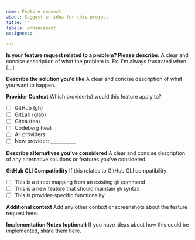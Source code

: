 ```yaml
---
name: Feature request
about: Suggest an idea for this project
title: ''
labels: enhancement
assignees: ''

---
```


**Is your feature request related to a problem? Please describe.**
A clear and concise description of what the problem is. Ex. I'm always frustrated when [...]

**Describe the solution you'd like**
A clear and concise description of what you want to happen.

**Provider Context**
Which provider(s) would this feature apply to?
- [ ] GitHub (gh)
- [ ] GitLab (glab)
- [ ] Gitea (tea)
- [ ] Codeberg (tea)
- [ ] All providers
- [ ] New provider: ___________

**Describe alternatives you've considered**
A clear and concise description of any alternative solutions or features you've considered.

**GitHub CLI Compatibility**
If this relates to GitHub CLI compatibility:
- [ ] This is a direct mapping from an existing `gh` command
- [ ] This is a new feature that should maintain `gh` syntax
- [ ] This is provider-specific functionality

**Additional context**
Add any other context or screenshots about the feature request here.

**Implementation Notes (optional)**
If you have ideas about how this could be implemented, share them here.